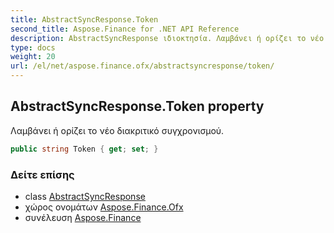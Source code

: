 ```yaml
---
title: AbstractSyncResponse.Token
second_title: Aspose.Finance for .NET API Reference
description: AbstractSyncResponse ιδιοκτησία. Λαμβάνει ή ορίζει το νέο διακριτικό συγχρονισμού.
type: docs
weight: 20
url: /el/net/aspose.finance.ofx/abstractsyncresponse/token/
---
```

## AbstractSyncResponse.Token property

Λαμβάνει ή ορίζει το νέο διακριτικό συγχρονισμού.

```csharp
public string Token { get; set; }
```

### Δείτε επίσης

* class [AbstractSyncResponse](../)
* χώρος ονομάτων [Aspose.Finance.Ofx](../../abstractsyncresponse/)
* συνέλευση [Aspose.Finance](../../../)


